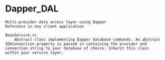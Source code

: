 # Dapper_DAL
    Multi-provider data access layer using Dapper
    Reference in any client application

	BaseService.cs
		Abstract class implementing Dapper database commands. An abstract IDbConnection property is passed in containing the provider and connection string to your database of choice. Inherit this class within your service layer.

